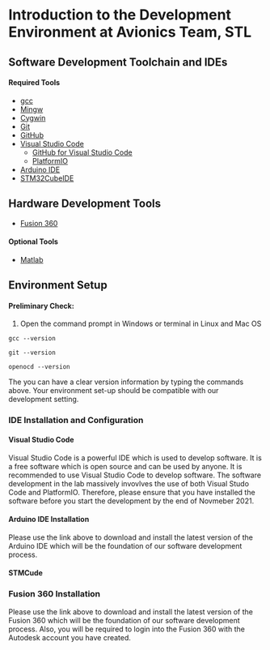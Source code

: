 # Introduction to the Development Environment at Avionics Team, STL

## Software Development Toolchain and IDEs
#### Required Tools
- [gcc](https://gcc.gnu.org/)
- [Mingw](https://sourceforge.net/projects/mingw-w64/)
- [Cygwin](https://cygwin.com/install.html)
- [Git](https://git-scm.com/)
- [GitHub](https://github.com/)
- [Visual Studio Code](https://code.visualstudio.com/)
  - [GitHub for Visual Studio Code](https://marketplace.visualstudio.com/items?itemName=ms-vscode.vscode-github)
  - [PlatformIO](https://platformio.org/)
- [Arduino IDE](https://www.arduino.cc/)
- [STM32CubeIDE](https://www.st.com/en/development-tools/stm32cubeide.html)

## Hardware Development Tools
- [Fusion 360](https://www.fusion360.com/)

#### Optional Tools
- [Matlab](https://www.mathworks.com/)

## Environment Setup
#### Preliminary Check:
1. Open the command prompt in Windows or terminal in Linux and Mac OS
```
gcc --version
```
```
git --version
```
```
openocd --version
```
The you can have a clear version information by typing the commands above. Your environment set-up should be compatible with our development setting.

### IDE Installation and Configuration
#### Visual Studio Code
Visual Studio Code is a powerful IDE which is used to develop software. It is a free software which is open source and can be used by anyone. It is recommended to use Visual Studio Code to develop software. The software development in the lab massively invovlves the use of both Visual Studo Code and PlatformIO. Therefore, please ensure that you have installed the software before you start the development by the end of Novmeber 2021.

#### Arduino IDE Installation
Please use the link above to download and install the latest version of the Arduino IDE which will be the foundation of our software development process. 

#### STMCude

### Fusion 360 Installation
Please use the link above to download and install the latest version of the Fusion 360 which will be the foundation of our software development process. Also, you will be required to login into the Fusion 360 with the Autodesk account you have created.

